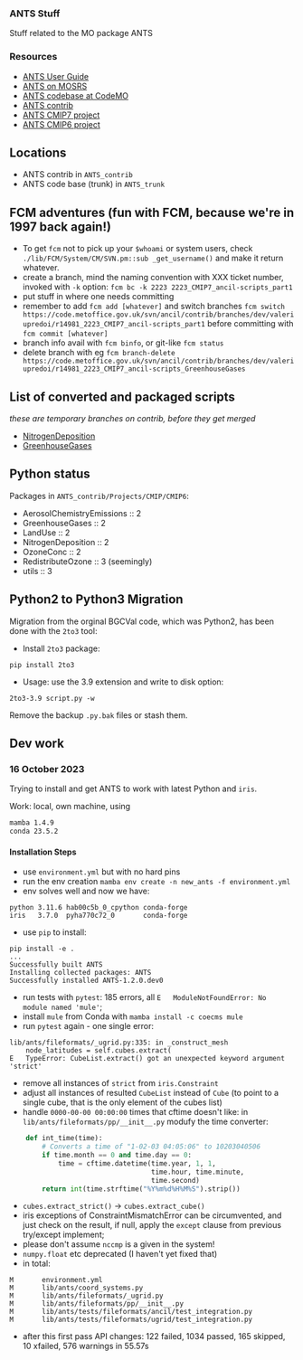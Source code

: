 ### ANTS Stuff

Stuff related to the MO package ANTS

### Resources

- [ANTS User Guide](https://code.metoffice.gov.uk/doc/ancil/ants/latest/index.html)
- [ANTS on MOSRS](https://code.metoffice.gov.uk/trac/ancil)
- [ANTS codebase at CodeMO](https://code.metoffice.gov.uk/svn/ancil/ants/)
- [ANTS contrib](https://code.metoffice.gov.uk/trac/ancil/browser/contrib/)
- [ANTS CMIP7 project](https://code.metoffice.gov.uk/trac/ancil/browser/contrib/trunk/Projects/CMIP/CMIP7)
- [ANTS CMIP6 project](https://code.metoffice.gov.uk/trac/ancil/browser/contrib/trunk/Projects/CMIP/CMIP6)

Locations
---------

- ANTS contrib in `ANTS_contrib`
- ANTS code base (trunk) in `ANTS_trunk`

FCM adventures (fun with FCM, because we're in 1997 back again!)
----------------------------------------------------------------

- To get ``fcm`` not to pick up your ``$whoami`` or system users, check ``./lib/FCM/System/CM/SVN.pm::sub _get_username()`` and make it return whatever.
- create a branch, mind the naming convention with XXX ticket number, invoked with ``-k`` option: ``fcm bc -k 2223 2223_CMIP7_ancil-scripts_part1``
- put stuff in where one needs committing
- remember to add ``fcm add [whatever]`` and switch branches ``fcm switch https://code.metoffice.gov.uk/svn/ancil/contrib/branches/dev/valeriupredoi/r14981_2223_CMIP7_ancil-scripts_part1`` before committing with ``fcm commit [whatever]``
- branch info avail with ``fcm binfo``, or git-like ``fcm status``
- delete branch with eg ``fcm branch-delete https://code.metoffice.gov.uk/svn/ancil/contrib/branches/dev/valeriupredoi/r14981_2223_CMIP7_ancil-scripts_GreenhouseGases``


List of converted and packaged scripts
--------------------------------------
*these are temporary branches on contrib, before they get merged*

- [NitrogenDeposition](https://code.metoffice.gov.uk/trac/ancil/browser/contrib/branches/dev/valeriupredoi/r14981_2223_CMIP7_ancil-scripts_NitrogenDeposition/Projects/CMIP/CMIP7/NitrogenDeposition)
- [GreenhouseGases](https://code.metoffice.gov.uk/trac/ancil/browser/contrib/branches/dev/valeriupredoi/r14981_2223_CMIP7_ancil-scripts_GreenhouseGases/Projects/CMIP/CMIP7/GreenhouseGases)

Python status
-------------

Packages in `ANTS_contrib/Projects/CMIP/CMIP6`:

- AerosolChemistryEmissions :: 2
- GreenhouseGases :: 2
- LandUse :: 2
- NitrogenDeposition :: 2
- OzoneConc :: 2
- RedistributeOzone :: 3 (seemingly)
- utils :: 3

Python2 to Python3 Migration
----------------------------

Migration from the orginal BGCVal code, which was Python2, has been done with the `2to3` tool:

- Install `2to3` package:

```
pip install 2to3
```

- Usage: use the 3.9 extension and write to disk option:

```
2to3-3.9 script.py -w
```

Remove the backup `.py.bak` files or stash them.


## Dev work

### 16 October 2023

Trying to install and get ANTS to work with latest Python and ``iris``.

Work: local, own machine, using

```bash
mamba 1.4.9
conda 23.5.2
```

#### Installation Steps

- use ``environment.yml`` but with no hard pins
- run the env creation ``mamba env create -n new_ants -f environment.yml``
- env solves well and now we have:

```
python 3.11.6 hab00c5b_0_cpython conda-forge
iris   3.7.0  pyha770c72_0       conda-forge
```
- use ``pip`` to install:

```
pip install -e .
...
Successfully built ANTS
Installing collected packages: ANTS
Successfully installed ANTS-1.2.0.dev0
```
- run tests with ``pytest``: 185 errors, all ``E   ModuleNotFoundError: No module named 'mule'``;
- install ``mule`` from Conda with ``mamba install -c coecms mule``
- run ``pytest`` again - one single error:
```
lib/ants/fileformats/_ugrid.py:335: in _construct_mesh
    node_latitudes = self.cubes.extract(
E   TypeError: CubeList.extract() got an unexpected keyword argument 'strict'
```
- remove all instances of `strict` from `iris.Constraint`
- adjust all instances of resulted `CubeList` instead of `Cube` (to point to a single cube, that is the only element of the cubes list)
- handle `0000-00-00 00:00:00` times that cftime doesn't like: in `lib/ants/fileformats/pp/__init__.py` modufy the time converter:

```python
    def int_time(time):
        # Converts a time of "1-02-03 04:05:06" to 10203040506
        if time.month == 0 and time.day == 0:
            time = cftime.datetime(time.year, 1, 1,
                                   time.hour, time.minute,
                                   time.second)
        return int(time.strftime("%Y%m%d%H%M%S").strip())
```
- `cubes.extract_strict()` -> `cubes.extract_cube()`
- iris exceptions of ConstraintMismatchError can be circumvented, and just check on the result,
  if null, apply the `except` clause from previous try/except implement;
- please don't assume `nccmp` is a given in the system!
- `numpy.float` etc deprecated (I haven't yet fixed that)
- in total:
```
M       environment.yml
M       lib/ants/coord_systems.py
M       lib/ants/fileformats/_ugrid.py
M       lib/ants/fileformats/pp/__init__.py
M       lib/ants/tests/fileformats/ancil/test_integration.py
M       lib/ants/tests/fileformats/ugrid/test_integration.py
```
- after this first pass API changes: 122 failed, 1034 passed, 165 skipped, 10 xfailed, 576 warnings in 55.57s 
